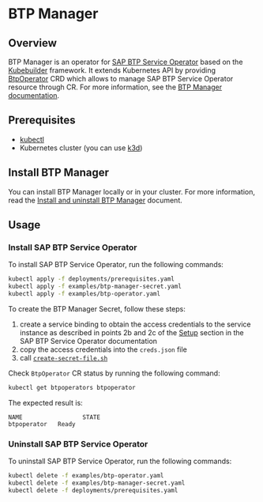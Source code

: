 # BTP Manager

## Overview

BTP Manager is an operator for [SAP BTP Service Operator](https://github.com/SAP/sap-btp-service-operator) based on the [Kubebuilder](https://github.com/kubernetes-sigs/kubebuilder) framework. It extends Kubernetes API by providing [BtpOperator](https://github.com/kyma-project/btp-manager/blob/main/operator/config/crd/bases/operator.kyma-project.io_btpoperators.yaml) CRD which allows to manage SAP BTP Service Operator resource through CR. For more information, see the [BTP Manager documentation](./docs/README.md).

## Prerequisites

- [kubectl](https://kubernetes.io/docs/tasks/tools/install-kubectl/)
- Kubernetes cluster (you can use [k3d](https://k3d.io)) 

## Install BTP Manager

 You can install BTP Manager locally or in your cluster. For more information, read the [Install and uninstall BTP Manager](./docs/installation.md) document.

## Usage

### Install SAP BTP Service Operator

To install SAP BTP Service Operator, run the following commands:
```sh
kubectl apply -f deployments/prerequisites.yaml
kubectl apply -f examples/btp-manager-secret.yaml
kubectl apply -f examples/btp-operator.yaml
```
To create the BTP Manager Secret, follow these steps:  
1. create a service binding to obtain the access credentials to the service instance as described in points 2b and 2c of the [Setup](https://github.com/SAP/sap-btp-service-operator#setup) section in the SAP BTP Service Operator documentation
2. copy the access credentials into the `creds.json` file
3. call [`create-secret-file.sh`](https://github.com/kyma-project/btp-manager/blob/main/hack/create-secret-file.sh)

Check `BtpOperator` CR status by running the following command:
```sh
kubectl get btpoperators btpoperator
```

The expected result is:
```
NAME                 STATE
btpoperator   Ready
```

### Uninstall SAP BTP Service Operator

To uninstall SAP BTP Service Operator, run the following commands:
```sh
kubectl delete -f examples/btp-operator.yaml
kubectl delete -f examples/btp-manager-secret.yaml
kubectl delete -f deployments/prerequisites.yaml
```
